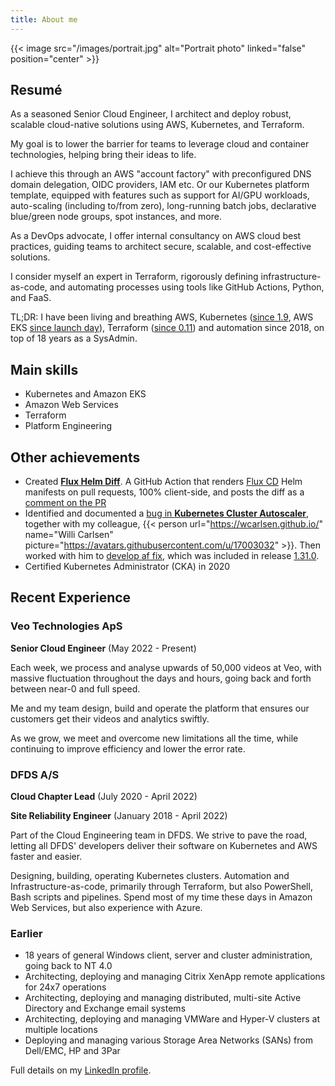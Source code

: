 ```yaml
---
title: About me
---
```


{{< image src="/images/portrait.jpg" alt="Portrait photo" linked="false" position="center" >}}

## Resumé

As a seasoned Senior Cloud Engineer, I architect and deploy robust, scalable cloud-native solutions using AWS, Kubernetes, and Terraform.

My goal is to lower the barrier for teams to leverage cloud and container technologies, helping bring their ideas to life.

I achieve this through an AWS "account factory" with preconfigured DNS domain delegation, OIDC providers, IAM etc. Or our Kubernetes platform template, equipped with features such as support for AI/GPU workloads, auto-scaling (including to/from zero), long-running batch jobs, declarative blue/green node groups, spot instances, and more.

As a DevOps advocate, I offer internal consultancy on AWS cloud best practices, guiding teams to architect secure, scalable, and cost-effective solutions.

I consider myself an expert in Terraform, rigorously defining infrastructure-as-code, and automating processes using tools like GitHub Actions, Python, and FaaS.

TL;DR: I have been living and breathing AWS, Kubernetes ([since 1.9](https://kubernetes.io/blog/2017/12/kubernetes-19-workloads-expanded-ecosystem/), AWS EKS [since launch day](https://aws.amazon.com/blogs/aws/amazon-eks-now-generally-available/)), Terraform ([since 0.11](https://www.hashicorp.com/en/blog/hashicorp-terraform-0-11)) and automation since 2018, on top of 18 years as a SysAdmin.

## Main skills

- Kubernetes and Amazon EKS
- Amazon Web Services
- Terraform
- Platform Engineering

## Other achievements

- Created [**Flux Helm Diff**](https://github.com/marketplace/actions/flux-helm-diff). A GitHub Action that renders [Flux CD](https://fluxcd.io/) Helm manifests on pull requests, 100% client-side, and posts the diff as a [comment on the PR](https://github.com/marketplace/actions/flux-helm-diff#example-outputpr-comment)
- Identified and documented a [bug in **Kubernetes Cluster Autoscaler**](https://github.com/kubernetes/autoscaler/issues/6481), together with my colleague, {{< person url="https://wcarlsen.github.io/" name="Willi Carlsen" picture="https://avatars.githubusercontent.com/u/17003032" >}}. Then worked with him to [develop af fix](https://github.com/kubernetes/autoscaler/pull/6482), which was included in release [1.31.0](https://github.com/kubernetes/autoscaler/releases/tag/cluster-autoscaler-1.31.0).
- Certified Kubernetes Administrator (CKA) in 2020

## Recent Experience

### Veo Technologies ApS

**Senior Cloud Engineer** (May 2022 - Present)

Each week, we process and analyse upwards of 50,000 videos at Veo, with massive fluctuation throughout the days and hours, going back and forth between near-0 and full speed.

Me and my team design, build and operate the platform that ensures our customers get their videos and analytics swiftly.

As we grow, we meet and overcome new limitations all the time, while continuing to improve efficiency and lower the error rate.

### DFDS A/S

**Cloud Chapter Lead** (July 2020 - April 2022)

**Site Reliability Engineer** (January 2018 - April 2022)

Part of the Cloud Engineering team in DFDS. We strive to pave the road, letting all DFDS' developers deliver their software on Kubernetes and AWS faster and easier.

Designing, building, operating Kubernetes clusters. Automation and Infrastructure-as-code, primarily through Terraform, but also PowerShell, Bash scripts and pipelines. Spend most of my time these days in Amazon Web Services, but also experience with Azure.

### Earlier

- 18 years of general Windows client, server and cluster administration, going back to NT 4.0
- Architecting, deploying and managing Citrix XenApp remote applications for 24x7 operations
- Architecting, deploying and managing distributed, multi-site Active Directory and Exchange email systems
- Architecting, deploying and managing VMWare and Hyper-V clusters at multiple locations
- Deploying and managing various Storage Area Networks (SANs) from Dell/EMC, HP and 3Par

Full details on my [LinkedIn profile](https://www.linkedin.com/in/rasmusrask/details/experience/).